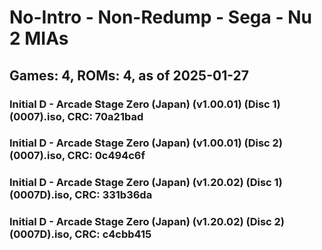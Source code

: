 # No-Intro - Non-Redump - Sega - Nu 2 MIAs
## Games: 4, ROMs: 4, as of 2025-01-27
### Initial D - Arcade Stage Zero (Japan) (v1.00.01) (Disc 1) (0007).iso, CRC: 70a21bad
### Initial D - Arcade Stage Zero (Japan) (v1.00.01) (Disc 2) (0007).iso, CRC: 0c494c6f
### Initial D - Arcade Stage Zero (Japan) (v1.20.02) (Disc 1) (0007D).iso, CRC: 331b36da
### Initial D - Arcade Stage Zero (Japan) (v1.20.02) (Disc 2) (0007D).iso, CRC: c4cbb415
